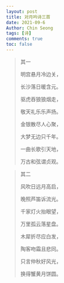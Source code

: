 ```yaml
---
layout: post
title: 对月吟诗三首
date: 2021-09-6
Author: Chin Seong
tags: [诗]
comments: true
toc: false
---
```




> 其一
>
> 明宫悬月冷边关，
>
> 长沙落日暖含元。
>
> 驱虎吞狼狼烟走，
>
> 敬天礼乐乐声扬。
>
> 金银散尽人心聚，
>
> 大梦无边只千年。
>
> 一曲长歌引天地，
>
> 万古和弦谓贞观。

<!-- more -->

> 其二
>
> 风吹日远月高启，
>
> 晚照芦笛诉流光。
>
> 千家灯火抬眼望，
>
> 万里孤云落星盘。
>
> 木犀折尽应白发，
>
> 陶客吻霜且悲同。
>
> 只言仲秋好风光，
>
> 换得蟹黄月饼圆。
